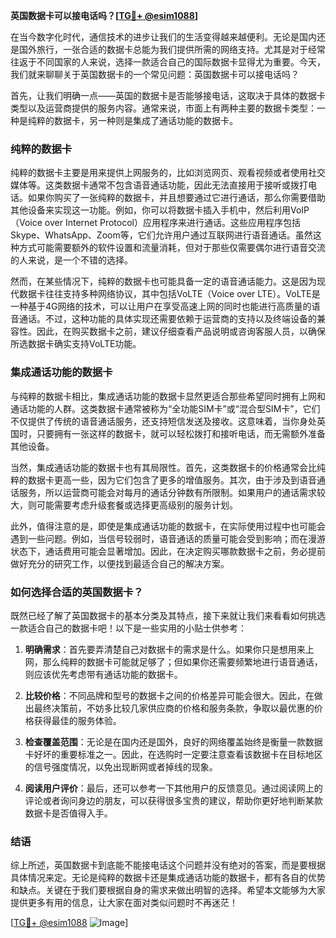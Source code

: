 **英国数据卡可以接电话吗？[[TG💪+ @esim1088](https://t.me/s/esim1088)]**

在当今数字化时代，通信技术的进步让我们的生活变得越来越便利。无论是国内还是国外旅行，一张合适的数据卡总能为我们提供所需的网络支持。尤其是对于经常往返于不同国家的人来说，选择一款适合自己的国际数据卡显得尤为重要。今天，我们就来聊聊关于英国数据卡的一个常见问题：英国数据卡可以接电话吗？

首先，让我们明确一点——英国的数据卡是否能够接电话，这取决于具体的数据卡类型以及运营商提供的服务内容。通常来说，市面上有两种主要的数据卡类型：一种是纯粹的数据卡，另一种则是集成了通话功能的数据卡。

### 纯粹的数据卡

纯粹的数据卡主要是用来提供上网服务的，比如浏览网页、观看视频或者使用社交媒体等。这类数据卡通常不包含语音通话功能，因此无法直接用于接听或拨打电话。如果你购买了一张纯粹的数据卡，并且想要通过它进行通话，那么你需要借助其他设备来实现这一功能。例如，你可以将数据卡插入手机中，然后利用VoIP（Voice over Internet Protocol）应用程序来进行通话。这些应用程序包括Skype、WhatsApp、Zoom等，它们允许用户通过互联网进行语音通话。虽然这种方式可能需要额外的软件设置和流量消耗，但对于那些仅需要偶尔进行语音交流的人来说，是一个不错的选择。

然而，在某些情况下，纯粹的数据卡也可能具备一定的语音通话能力。这是因为现代数据卡往往支持多种网络协议，其中包括VoLTE（Voice over LTE）。VoLTE是一种基于4G网络的技术，可以让用户在享受高速上网的同时也能进行高质量的语音通话。不过，这种功能的具体实现还需要依赖于运营商的支持以及终端设备的兼容性。因此，在购买数据卡之前，建议仔细查看产品说明或咨询客服人员，以确保所选数据卡确实支持VoLTE功能。

### 集成通话功能的数据卡

与纯粹的数据卡相比，集成通话功能的数据卡显然更适合那些希望同时拥有上网和通话功能的人群。这类数据卡通常被称为“全功能SIM卡”或“混合型SIM卡”，它们不仅提供了传统的语音通话服务，还支持短信发送及接收。这意味着，当你身处英国时，只要拥有一张这样的数据卡，就可以轻松拨打和接听电话，而无需额外准备其他设备。

当然，集成通话功能的数据卡也有其局限性。首先，这类数据卡的价格通常会比纯粹的数据卡更高一些，因为它们包含了更多的增值服务。其次，由于涉及到语音通话服务，所以运营商可能会对每月的通话分钟数有所限制。如果用户的通话需求较大，则可能需要考虑升级套餐或选择更高级别的服务计划。

此外，值得注意的是，即使是集成通话功能的数据卡，在实际使用过程中也可能会遇到一些问题。例如，当信号较弱时，语音通话的质量可能会受到影响；而在漫游状态下，通话费用可能会显著增加。因此，在决定购买哪款数据卡之前，务必提前做好充分的研究工作，以便找到最适合自己的解决方案。

### 如何选择合适的英国数据卡？

既然已经了解了英国数据卡的基本分类及其特点，接下来就让我们来看看如何挑选一款适合自己的数据卡吧！以下是一些实用的小贴士供参考：

1. **明确需求**：首先要弄清楚自己对数据卡的需求是什么。如果你只是想用来上网，那么纯粹的数据卡可能就足够了；但如果你还需要频繁地进行语音通话，则应该优先考虑带有通话功能的数据卡。
   
2. **比较价格**：不同品牌和型号的数据卡之间的价格差异可能会很大。因此，在做出最终决策前，不妨多比较几家供应商的价格和服务条款，争取以最优惠的价格获得最佳的服务体验。
   
3. **检查覆盖范围**：无论是在国内还是国外，良好的网络覆盖始终是衡量一款数据卡好坏的重要标准之一。因此，在选购时一定要注意查看该数据卡在目标地区的信号强度情况，以免出现断网或者掉线的现象。
   
4. **阅读用户评价**：最后，还可以参考一下其他用户的反馈意见。通过阅读网上的评论或者询问身边的朋友，可以获得很多宝贵的建议，帮助你更好地判断某款数据卡是否值得入手。

### 结语

综上所述，英国数据卡到底能不能接电话这个问题并没有绝对的答案，而是要根据具体情况来定。无论是纯粹的数据卡还是集成通话功能的数据卡，都有各自的优势和缺点。关键在于我们要根据自身的需求来做出明智的选择。希望本文能够为大家提供更多有用的信息，让大家在面对类似问题时不再迷茫！

[[TG💪+ @esim1088](https://t.me/s/esim1088) ![Image](https://i.postimg.cc/4NQfJmqS/Snipaste-2025-05-13-00-14-12.png)]